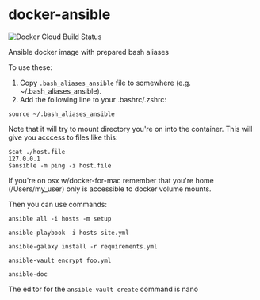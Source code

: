 # docker-ansible
![Docker Cloud Build Status](https://img.shields.io/docker/cloud/build/kalw/docker-ansible.svg?style=plastic)


Ansible docker image with prepared bash aliases

To use these:

1. Copy `.bash_aliases_ansible` file to somewhere (e.g. ~/.bash_aliases_ansible).
2. Add the following line to your .bashrc/.zshrc: 

```
source ~/.bash_aliases_ansible
```
Note that it will try to mount directory you're on into the container.
This will give you acccess to files like this: 

``` 
$cat ./host.file
127.0.0.1
$ansible -m ping -i host.file
```

If you're on osx w/docker-for-mac remember that you're home (/Users/my_user) only is accessible to docker volume mounts.  

Then you can use commands:

```
ansible all -i hosts -m setup

ansible-playbook -i hosts site.yml

ansible-galaxy install -r requirements.yml

ansible-vault encrypt foo.yml

ansible-doc

```

The editor for the `ansible-vault create` command is nano 
